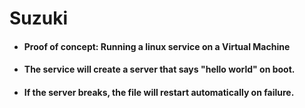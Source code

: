 # Suzuki
- #### Proof of concept: Running a linux service on a Virtual Machine
- #### The service will create a server that says "hello world" on boot.
- #### If the server breaks, the file will restart automatically on failure.
